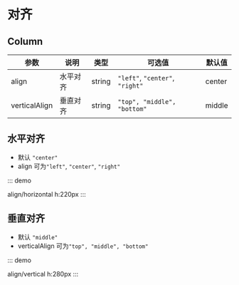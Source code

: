 # 对齐

## Column

| 参数          | 说明     | 类型   | 可选值                          | 默认值 |
| ------------- | -------- | ------ | ------------------------------- | ------ |
| align         | 水平对齐 | string | `"left"`, `"center"`, `"right"` | center |
| verticalAlign | 垂直对齐 | string | `"top", "middle", "bottom"`     | middle |

## 水平对齐

- 默认 `"center"`
- align 可为`"left"`, `"center"`, `"right"`

::: demo

align/horizontal
h:220px
:::

## 垂直对齐

- 默认 `"middle"`
- verticalAlign 可为`"top", "middle", "bottom"`

::: demo

align/vertical
h:280px
:::
